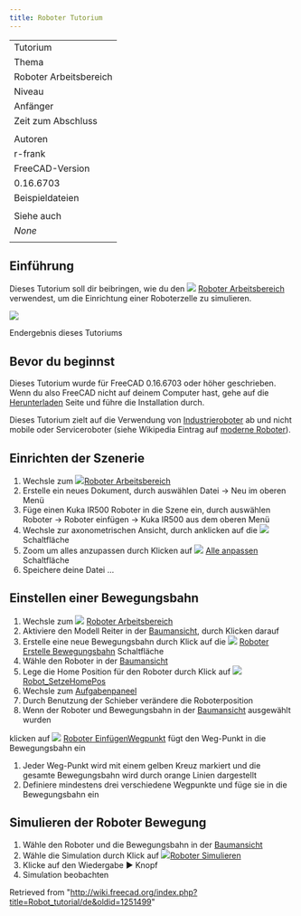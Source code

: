 ```yaml
---
title: Roboter Tutorium
---
```


|                        |
| ---------------------- |
| Tutorium               |
| Thema                  |
| Roboter Arbeitsbereich |
| Niveau                 |
| Anfänger               |
| Zeit zum Abschluss     |
|                        |
| Autoren                |
| r-frank                |
| FreeCAD-Version        |
| 0.16.6703              |
| Beispieldateien        |
|                        |
| Siehe auch             |
| _None_                 |
|                        |

## Einführung

Dieses Tutorium soll dir beibringen, wie du den ![](/images/Workbench_Robot.svg) [Roboter Arbeitsbereich](/Robot_Workbench/de "Robot Workbench/de") verwendest, um die Einrichtung einer Roboterzelle zu simulieren.

![](/images/Robot_Tutorial_RobotSimulation.gif)

Endergebnis dieses Tutoriums

## Bevor du beginnst

Dieses Tutorium wurde für FreeCAD 0.16.6703 oder höher geschrieben. Wenn du also FreeCAD nicht auf deinem Computer hast, gehe auf die [Herunterladen](/Download/de "Download/de") Seite und führe die Installation durch.

Dieses Tutorium zielt auf die Verwendung von [Industrieroboter](http://en.wikipedia.org/wiki/Industrial_robot) ab und nicht mobile oder Serviceroboter (siehe Wikipedia Eintrag auf [moderne Roboter](http://en.wikipedia.org/wiki/Robot#Modern_robots)).

## Einrichten der Szenerie

1. Wechsle zum ![](/images/Workbench_Robot.svg)[Roboter Arbeitsbereich](/Robot_Workbench/de "Robot Workbench/de")
2. Erstelle ein neues Dokument, durch auswählen Datei → Neu im oberen Menü
3. Füge einen Kuka IR500 Roboter in die Szene ein, durch auswählen Roboter → Roboter einfügen → Kuka IR500 aus dem oberen Menü
4. Wechsle zur axonometrischen Ansicht, durch anklicken auf die ![](/images/View-axometric.svg) Schaltfläche
5. Zoom um alles anzupassen durch Klicken auf ![](/images/Std_ViewFitAll.svg) [Alle anpassen](/Std_ViewFitAll/de "Std ViewFitAll/de") Schaltfläche
6. Speichere deine Datei ...

## Einstellen einer Bewegungsbahn

1. Wechsle zum ![](/images/Workbench_Robot.svg) [Roboter Arbeitsbereich](/Robot_Workbench/de "Robot Workbench/de")
2. Aktiviere den Modell Reiter in der [Baumansicht](/Tree_view/de "Tree view/de"), durch Klicken darauf
3. Erstelle eine neue Bewegungsbahn durch Klick auf die ![](/images/Robot_CreateTrajectory.svg) [Roboter Erstelle Bewegungsbahn](/Robot_CreateTrajectory/de "Robot CreateTrajectory/de") Schaltfläche
4. Wähle den Roboter in der [Baumansicht](/Tree_view/de "Tree view/de")
5. Lege die Home Position für den Roboter durch Klick auf ![](/images/Robot_SetHomePos.svg) [Robot_SetzeHomePos](/Robot_SetHomePos/de "Robot SetHomePos/de")
6. Wechsle zum [Aufgabenpaneel](/Task_Panel/de "Task Panel/de")
7. Durch Benutzung der Schieber verändere die Roboterposition
8. Wenn der Roboter und Bewegungsbahn in der [Baumansicht](/Tree_view/de "Tree view/de") ausgewählt wurden

klicken auf ![](/images/Robot_InsertWaypoint.svg) [Roboter EinfügenWegpunkt](/Robot_InsertWaypoint/de "Robot InsertWaypoint/de") fügt den Weg-Punkt in die Bewegungsbahn ein

1. Jeder Weg-Punkt wird mit einem gelben Kreuz markiert und die gesamte Bewegungsbahn wird durch orange Linien dargestellt
2. Definiere mindestens drei verschiedene Wegpunkte und füge sie in die Bewegungsbahn ein

## Simulieren der Roboter Bewegung

1. Wähle den Roboter und die Bewegungsbahn in der [Baumansicht](/Tree_view/de "Tree view/de")
2. Wähle die Simulation durch Klick auf ![](/images/Robot_Simulate.svg)[Roboter Simulieren](/Robot_Simulate/de "Robot Simulate/de")
3. Klicke auf den Wiedergabe ▶ Knopf
4. Simulation beobachten

Retrieved from "<http://wiki.freecad.org/index.php?title=Robot_tutorial/de&oldid=1251499>"

